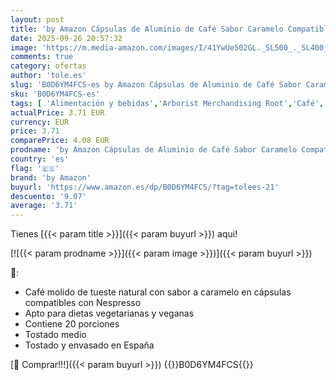 ```yaml
---
layout: post
title: 'by Amazon Cápsulas de Aluminio de Café Sabor Caramelo Compatibles con Nespresso  20 Unidades  1 Paquete de 20   Certificadas por Rainforest Alliance'
date: 2025-09-26 20:57:32
image: 'https://m.media-amazon.com/images/I/41YwUe502GL._SL500_._SL400_.jpg'
comments: true
category: ofertas
author: 'tole.es'
slug: 'B0D6YM4FCS-es by Amazon Cápsulas de Aluminio de Café Sabor Caramelo...'
sku: 'B0D6YM4FCS-es'
tags: [ 'Alimentación y bebidas','Arborist Merchandising Root','Café','Café para Nespresso','Café para máquinas Nespresso','Café, té y bebidas','Cápsulas de café','Novedades en Alimentación y bebidas','Self Service','Special Features Stores','by amazon','dd53b5bc-bcd1-4c9b-ab43-793ed912ccdd_0','dd53b5bc-bcd1-4c9b-ab43-793ed912ccdd_2401','dd53b5bc-bcd1-4c9b-ab43-793ed912ccdd_6001','dd53b5bc-bcd1-4c9b-ab43-793ed912ccdd_8801','dd53b5bc-bcd1-4c9b-ab43-793ed912ccdd_901','nespresso','🇪🇸', ]
actualPrice: 3.71 EUR
currency: EUR
price: 3.71
comparePrice: 4.08 EUR
prodname: 'by Amazon Cápsulas de Aluminio de Café Sabor Caramelo Compatibles con Nespresso  20 Unidades  1 Paquete de 20   Certificadas por Rainforest Alliance'
country: 'es'
flag: '🇪🇸'
brand: 'by Amazon'
buyurl: 'https://www.amazon.es/dp/B0D6YM4FCS/?tag=tolees-21'
descuento: '9.07'
average: '3.71'
---
```


Tienes [{{< param title >}}]({{< param buyurl >}}) aqui!

[![{{< param prodname >}}]({{< param image >}})]({{< param buyurl >}})

🔎:

- Café molido de tueste natural con sabor a caramelo en cápsulas compatibles con Nespresso
- Apto para dietas vegetarianas y veganas
- Contiene 20 porciones
- Tostado medio
- Tostado y envasado en España

[🛒 Comprar!!!]({{< param buyurl >}})
{{<world>}}B0D6YM4FCS{{</world>}}
